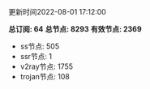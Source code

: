 更新时间2022-08-01 17:12:00

**总订阅: 64**
**总节点: 8293**
**有效节点: 2369**
- ss节点: 505
- ssr节点: 1
- v2ray节点: 1755
- trojan节点: 108
